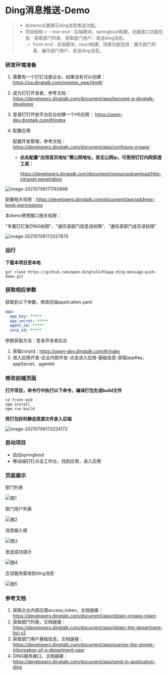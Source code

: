 # Ding消息推送-Demo

> - 此demo主要展示ding消息推送功能。
> - 项目结构
    >   - rear-end：后端模块，springboot构建，功能接口功能包括：获取部门列表、获取部门用户、发送ding消息。
>   - front-end：前端模块，react构建，场景功能包括：展示部门列表、展示部门用户、发送ding消息。
>



### 研发环境准备

1. 需要有一个钉钉注册企业，如果没有可以创建：https://oa.dingtalk.com/register_new.htm#/

2. 成为钉钉开发者，参考文档：https://developers.dingtalk.com/document/app/become-a-dingtalk-developer

3. 登录钉钉开放平台后台创建一个H5应用： https://open-dev.dingtalk.com/#/index

4. 配置应用

   配置开发管理，参考文档：https://developers.dingtalk.com/document/app/configure-orgapp

    - **此处配置“应用首页地址”需公网地址，若无公网ip，可使用钉钉内网穿透工具：**

      https://developers.dingtalk.com/document/resourcedownload/http-intranet-penetration

![image-20210706171740868](https://img.alicdn.com/imgextra/i4/O1CN01C9ta8k1L3KzzYEPiH_!!6000000001243-2-tps-953-517.png)



配置相关权限：https://developers.dingtalk.com/document/app/address-book-permissions

本demo使用接口相关权限：

"专属钉钉发DING权限"、"通讯录部门信息读权限"、“通讯录部门成员读权限”

![image-20210706172027870](https://img.alicdn.com/imgextra/i3/O1CN016WCr6428wDdBhkWi6_!!6000000007996-2-tps-1358-571.png)



### 运行

**下载本项目至本地**

```shell
git clone https://github.com/open-dingtalk/h5app-ding-message-push-demo.git
```

### 获取相应参数

获取到以下参数，修改后端application.yaml

```yaml
app:
  app_key: *****
  app_secret: *****
  agent_id: *****
  corp_id: *****
```

参数获取方法：登录开发者后台

1. 获取corpId：https://open-dev.dingtalk.com/#/index
2. 进入应用开发-企业内部开发-点击进入应用-基础信息-获取appKey、appSecret、agentId

### 修改前端页面

**打开项目，命令行中执行以下命令，编译打包生成build文件**

```shell
cd front-end
npm install
npm run build
```

**将打包好的静态资源文件放入后端**

![image-20210706173224172](https://img.alicdn.com/imgextra/i2/O1CN01QLp1Qw1TCVrPddfjZ_!!6000000002346-2-tps-322-521.png)

### 启动项目

- 启动springboot
- 移动端钉钉点击工作台，找到应用，进入应用

### 页面展示

部门列表

![图1](https://img.alicdn.com/imgextra/i2/O1CN01Dfm8lw1ov2KFaw0q3_!!6000000005286-2-tps-398-456.png)

部门用户列表

![图2](https://img.alicdn.com/imgextra/i4/O1CN01EAdpRL1f1lzdaKEph_!!6000000003947-2-tps-398-211.png)

消息输入框

![图3](https://img.alicdn.com/imgextra/i4/O1CN01F5nZAA1aE4YBdN0aI_!!6000000003297-2-tps-399-160.png)

发送成功提示

![图4](https://img.alicdn.com/imgextra/i4/O1CN01zC1dSl1QZvI21OgUw_!!6000000001991-2-tps-399-170.png)

互动服务窗收到ding消息

![图5](https://img.alicdn.com/imgextra/i4/O1CN01OUF51A1YVofCWAlB7_!!6000000003065-2-tps-379-81.png)

### **参考文档**

1. 获取企业内部应用access_token，文档链接：https://developers.dingtalk.com/document/app/obtain-orgapp-token
2. 获取部门列表，文档链接：https://developers.dingtalk.com/document/app/obtain-the-department-list-v2
3. 获取部门用户基础信息，文档链接：https://developers.dingtalk.com/document/app/queries-the-simple-information-of-a-department-user
4. DING服务接口，文档链接：https://developers.dingtalk.com/document/app/send-in-application-ding
